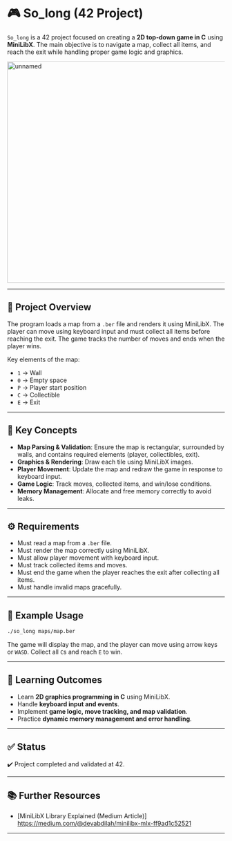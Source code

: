 
# 🎮 So_long (42 Project)

`So_long` is a 42 project focused on creating a **2D top-down game in C** using **MiniLibX**. The main objective is to navigate a map, collect all items, and reach the exit while handling proper game logic and graphics.

<img width="512" height="512" alt="unnamed" src="https://github.com/user-attachments/assets/4db9f94b-9c80-42d1-8718-a67358edf401" />

---

## 🚀 Project Overview

The program loads a map from a `.ber` file and renders it using MiniLibX. The player can move using keyboard input and must collect all items before reaching the exit. The game tracks the number of moves and ends when the player wins.

Key elements of the map:

* `1` → Wall  
* `0` → Empty space  
* `P` → Player start position  
* `C` → Collectible  
* `E` → Exit  

---

## 🔑 Key Concepts

* **Map Parsing & Validation**: Ensure the map is rectangular, surrounded by walls, and contains required elements (player, collectibles, exit).  
* **Graphics & Rendering**: Draw each tile using MiniLibX images.  
* **Player Movement**: Update the map and redraw the game in response to keyboard input.  
* **Game Logic**: Track moves, collected items, and win/lose conditions.  
* **Memory Management**: Allocate and free memory correctly to avoid leaks.  

---

## ⚙️ Requirements

* Must read a map from a `.ber` file.  
* Must render the map correctly using MiniLibX.  
* Must allow player movement with keyboard input.  
* Must track collected items and moves.  
* Must end the game when the player reaches the exit after collecting all items.  
* Must handle invalid maps gracefully.  

---

## 📝 Example Usage

```bash
./so_long maps/map.ber
````

The game will display the map, and the player can move using arrow keys or `WASD`. Collect all `C`s and reach `E` to win.

---

## 🎯 Learning Outcomes

* Learn **2D graphics programming in C** using MiniLibX.
* Handle **keyboard input and events**.
* Implement **game logic, move tracking, and map validation**.
* Practice **dynamic memory management and error handling**.

---

## ✅ Status

✔️ Project completed and validated at 42.

---

## 📚 Further Resources

* [MiniLibX Library Explained (Medium Article)] https://medium.com/@devabdilah/minilibx-mlx-ff9ad1c52521

---
